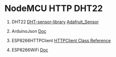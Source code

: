 # NodeMCU HTTP DHT22

1.  DHT22
    [DHT-sensor-library](https://github.com/adafruit/DHT-sensor-library)
    [Adafruit_Sensor](https://github.com/adafruit/Adafruit_Sensor)
    
2.  ArduinoJson
    [Doc](https://arduinojson.org/v5/doc/)
    
3.  ESP8266HTTPClient
    [HTTPClient Class Reference](https://links2004.github.io/Arduino/dd/d8d/class_h_t_t_p_client.html)
    
4.  ESP8266WiFi
    [Doc](https://links2004.github.io/Arduino/index.html)